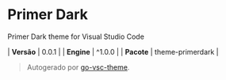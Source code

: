 # Primer Dark

Primer Dark theme for Visual Studio Code

| **Versão** | 0.0.1 |
| **Engine** | ^1.0.0 |
| **Pacote** | theme-primerdark |

> Autogerado por [go-vsc-theme](https://github.com/natalbu/go-vsc-theme).
